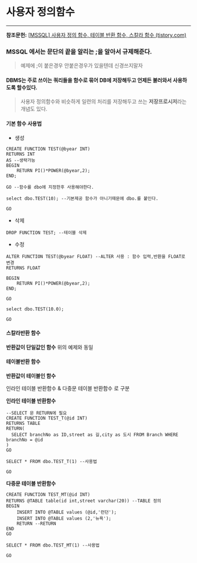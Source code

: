 # 사용자 정의함수

---

**참조문헌:** [[MSSQL\] 사용자 정의 함수, 테이블 반환 함수, 스칼라 함수 (tistory.com)](https://lifere.tistory.com/83)

### MSSQL 에서는 문단의 끝을 알리는 ;을 알아서 규제해준다. 

> 예제에 ;이 붙은경우 안붙은경우가 있을텐데 신경쓰지말자



#### **DBMS는 주로 쓰이는 쿼리들을 함수로 묶어 DB에 저장해두고 언제든 불러와서 사용하도록 할수있다.**

> 사용자 정의함수와 비슷하게 일련의 처리를 저장해두고 쓰는 **저장프로시저**라는 개념도 있다.

#### **기본 함수 사용법**

+ 생성

~~~MSSQL
CREATE FUNCTION TEST(@byear INT)
RETURNS INT
AS --생략가능
BEGIN
	RETURN PI()*POWER(@byear,2);
END;

GO --함수를 dbo에 지정한후 사용해야한다.

select dbo.TEST(10); --기본제공 함수가 아니기때문에 dbo.를 붙인다.

GO
~~~

+ 삭제

~~~MSSQL
DROP FUNCTION TEST; --테이블 삭제
~~~

+ 수정

~~~MSSQL
ALTER FUNCTION TEST(@byear FLOAT) --ALTER 사용 : 함수 입력,반환을 FLOAT로 변경
RETURNS FLOAT

BEGIN
	RETURN PI()*POWER(@byear,2);
END;

GO

select dbo.TEST(10.0);

GO
~~~



#### **스칼라반환 함수**

 **반환값이 단일값인 함수** 위의 예제와 동일



#### **테이블반환 함수**

**반환값이 테이블인 함수**

인라인 테이블 반환함수 & 다중문 테이블 반환함수 로 구분



**인라인 테이블 반환함수** 

~~~mssql
--SELECT 문 RETURN에 필요
CREATE FUNCTION TEST_T(@id INT)
RETURNS TABLE
RETURN(
  SELECT branchNo as ID,street as 길,city as 도시 FROM Branch WHERE branchNo = @id
)
GO

SELECT * FROM dbo.TEST_T(1) --사용법

GO
~~~



**다중문 테이블 반환함수** 

~~~mssql
CREATE FUNCTION TEST_MT(@id INT)
RETURNS @TABLE table(id int,street varchar(20)) --TABLE 정의
BEGIN
	INSERT INTO @TABLE values (@id,'런던');
	INSERT INTO @TABLE values (2,'뉴욕');
	RETURN --RETURN
END
GO

SELECT * FROM dbo.TEST_MT(1) --사용법

GO
~~~

